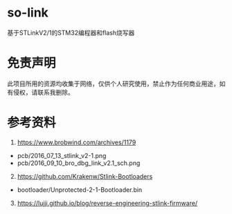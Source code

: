 # so-link
基于STLinkV2/1的STM32编程器和flash烧写器

# 免责声明
此项目所用的资源均收集于网络，仅供个人研究使用，禁止作为任何商业用途，如有侵权，请联系我删除。

# 参考资料
1) https://www.brobwind.com/archives/1179

 * pcb/2016_07_13_stlink_v2-1.png 
 * pcb/2016_09_10_bro_dbg_link_v2.1_sch.png 

2) https://github.com/Krakenw/Stlink-Bootloaders

 * bootloader/Unprotected-2-1-Bootloader.bin

3) https://lujji.github.io/blog/reverse-engineering-stlink-firmware/
